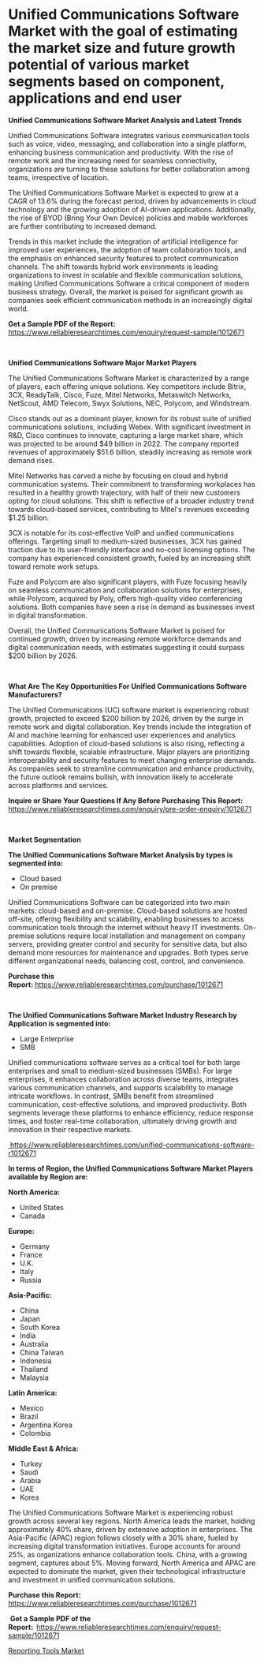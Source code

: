 <p><h1>Unified Communications Software Market with the goal of estimating the market size and future growth potential of various market segments based on component, applications and end user</h1></p><p><strong>Unified Communications Software Market Analysis and Latest Trends</strong></p>
<p><p>Unified Communications Software integrates various communication tools such as voice, video, messaging, and collaboration into a single platform, enhancing business communication and productivity. With the rise of remote work and the increasing need for seamless connectivity, organizations are turning to these solutions for better collaboration among teams, irrespective of location. </p><p>The Unified Communications Software Market is expected to grow at a CAGR of 13.6% during the forecast period, driven by advancements in cloud technology and the growing adoption of AI-driven applications. Additionally, the rise of BYOD (Bring Your Own Device) policies and mobile workforces are further contributing to increased demand. </p><p>Trends in this market include the integration of artificial intelligence for improved user experiences, the adoption of team collaboration tools, and the emphasis on enhanced security features to protect communication channels. The shift towards hybrid work environments is leading organizations to invest in scalable and flexible communication solutions, making Unified Communications Software a critical component of modern business strategy. Overall, the market is poised for significant growth as companies seek efficient communication methods in an increasingly digital world.</p></p>
<p><strong>Get a Sample PDF of the Report:&nbsp;</strong> <a href="https://www.reliableresearchtimes.com/enquiry/request-sample/1012671?utm_campaign=3037&utm_medium=2&utm_source=Github&utm_content=ia&utm_term=06032025&utm_id=unified-communications-software">https://www.reliableresearchtimes.com/enquiry/request-sample/1012671</a></p>
<p>&nbsp;</p>
<p><strong>Unified Communications Software Major Market Players</strong></p>
<p><p>The Unified Communications Software Market is characterized by a range of players, each offering unique solutions. Key competitors include Bitrix, 3CX, ReadyTalk, Cisco, Fuze, Mitel Networks, Metaswitch Networks, NetScout, AMD Telecom, Swyx Solutions, NEC, Polycom, and Windstream. </p><p>Cisco stands out as a dominant player, known for its robust suite of unified communications solutions, including Webex. With significant investment in R&D, Cisco continues to innovate, capturing a large market share, which was projected to be around $49 billion in 2022. The company reported revenues of approximately $51.6 billion, steadily increasing as remote work demand rises.</p><p>Mitel Networks has carved a niche by focusing on cloud and hybrid communication systems. Their commitment to transforming workplaces has resulted in a healthy growth trajectory, with half of their new customers opting for cloud solutions. This shift is reflective of a broader industry trend towards cloud-based services, contributing to Mitel's revenues exceeding $1.25 billion.</p><p>3CX is notable for its cost-effective VoIP and unified communications offerings. Targeting small to medium-sized businesses, 3CX has gained traction due to its user-friendly interface and no-cost licensing options. The company has experienced consistent growth, fueled by an increasing shift toward remote work setups.</p><p>Fuze and Polycom are also significant players, with Fuze focusing heavily on seamless communication and collaboration solutions for enterprises, while Polycom, acquired by Poly, offers high-quality video conferencing solutions. Both companies have seen a rise in demand as businesses invest in digital transformation.</p><p>Overall, the Unified Communications Software Market is poised for continued growth, driven by increasing remote workforce demands and digital communication needs, with estimates suggesting it could surpass $200 billion by 2026.</p></p>
<p>&nbsp;</p>
<p><strong>What Are The Key Opportunities For Unified Communications Software Manufacturers?</strong></p>
<p><p>The Unified Communications (UC) software market is experiencing robust growth, projected to exceed $200 billion by 2026, driven by the surge in remote work and digital collaboration. Key trends include the integration of AI and machine learning for enhanced user experiences and analytics capabilities. Adoption of cloud-based solutions is also rising, reflecting a shift towards flexible, scalable infrastructure. Major players are prioritizing interoperability and security features to meet changing enterprise demands. As companies seek to streamline communication and enhance productivity, the future outlook remains bullish, with innovation likely to accelerate across platforms and services.</p></p>
<p><strong>Inquire or Share Your Questions If Any Before Purchasing This Report:</strong> <a href="https://www.reliableresearchtimes.com/enquiry/pre-order-enquiry/1012671?utm_campaign=3037&utm_medium=2&utm_source=Github&utm_content=ia&utm_term=06032025&utm_id=unified-communications-software">https://www.reliableresearchtimes.com/enquiry/pre-order-enquiry/1012671</a></p>
<p>&nbsp;</p>
<p><strong>Market Segmentation</strong></p>
<p><strong>The Unified Communications Software Market Analysis by types is segmented into:</strong></p>
<p><ul><li>Cloud based</li><li>On premise</li></ul></p>
<p><p>Unified Communications Software can be categorized into two main markets: cloud-based and on-premise. Cloud-based solutions are hosted off-site, offering flexibility and scalability, enabling businesses to access communication tools through the internet without heavy IT investments. On-premise solutions require local installation and management on company servers, providing greater control and security for sensitive data, but also demand more resources for maintenance and upgrades. Both types serve different organizational needs, balancing cost, control, and convenience.</p></p>
<p><strong>Purchase this Report:&nbsp;</strong><a href="https://www.reliableresearchtimes.com/purchase/1012671?utm_campaign=3037&utm_medium=2&utm_source=Github&utm_content=ia&utm_term=06032025&utm_id=unified-communications-software">https://www.reliableresearchtimes.com/purchase/1012671</a></p>
<p>&nbsp;</p>
<p><strong>The Unified Communications Software Market Industry Research by Application is segmented into:</strong></p>
<p><ul><li>Large Enterprise</li><li>SMB</li></ul></p>
<p><p>Unified communications software serves as a critical tool for both large enterprises and small to medium-sized businesses (SMBs). For large enterprises, it enhances collaboration across diverse teams, integrates various communication channels, and supports scalability to manage intricate workflows. In contrast, SMBs benefit from streamlined communication, cost-effective solutions, and improved productivity. Both segments leverage these platforms to enhance efficiency, reduce response times, and foster real-time collaboration, ultimately driving growth and innovation in their respective markets.</p></p>
<p><a href="https://www.reliableresearchtimes.com/unified-communications-software-r1012671?utm_campaign=3037&utm_medium=2&utm_source=Github&utm_content=ia&utm_term=06032025&utm_id=unified-communications-software">&nbsp;https://www.reliableresearchtimes.com/unified-communications-software-r1012671</a></p>
<p><strong>In terms of Region, the Unified Communications Software Market Players available by Region are:</strong></p>
<p>
    <p> <strong> North America: </strong>
        <ul>
            <li>United States</li>
            <li>Canada</li>
        </ul>
        </p> 
    <p> <strong> Europe: </strong>
        <ul>
            <li>Germany</li>
            <li>France</li>
            <li>U.K.</li>
            <li>Italy</li>
            <li>Russia</li>
        </ul>
        </p> 
    <p> <strong> Asia-Pacific: </strong>
        <ul>
            <li>China</li>
            <li>Japan</li>
            <li>South Korea</li>
            <li>India</li>
            <li>Australia</li>
            <li>China Taiwan</li>
            <li>Indonesia</li>
            <li>Thailand</li>
            <li>Malaysia</li>
        </ul>
        </p> 
    <p> <strong> Latin America: </strong>
        <ul>
            <li>Mexico</li>
            <li>Brazil</li>
            <li>Argentina Korea</li>
            <li>Colombia</li>
        </ul>
        </p> 
    <p> <strong> Middle East & Africa: </strong>
        <ul>
            <li>Turkey</li>
            <li>Saudi</li>
            <li>Arabia</li>
            <li>UAE</li>
            <li>Korea</li>
        </ul>
    </p>
    </p>
<p><p>The Unified Communications Software Market is experiencing robust growth across several key regions. North America leads the market, holding approximately 40% share, driven by extensive adoption in enterprises. The Asia-Pacific (APAC) region follows closely with a 30% share, fueled by increasing digital transformation initiatives. Europe accounts for around 25%, as organizations enhance collaboration tools. China, with a growing segment, captures about 5%. Moving forward, North America and APAC are expected to dominate the market, given their technological infrastructure and investment in unified communication solutions.</p></p>
<p><strong>Purchase this Report: </strong><a href="https://www.reliableresearchtimes.com/purchase/1012671?utm_campaign=3037&utm_medium=2&utm_source=Github&utm_content=ia&utm_term=06032025&utm_id=unified-communications-software">https://www.reliableresearchtimes.com/purchase/1012671</a></p>
<p>&nbsp;<strong>Get a Sample PDF of the Report:&nbsp;&nbsp;</strong><a href="https://www.reliableresearchtimes.com/enquiry/request-sample/1012671?utm_campaign=3037&utm_medium=2&utm_source=Github&utm_content=ia&utm_term=06032025&utm_id=unified-communications-software">https://www.reliableresearchtimes.com/enquiry/request-sample/1012671</a></p>
<p><strong></strong></p>
<p><p><a href="https://github.com/lalolatiot/Market-Research-Report-List-1/blob/main/reporting-tools-market.md?utm_campaign=3037&utm_medium=2&utm_source=Github&utm_content=ia&utm_term=06032025&utm_id=unified-communications-software">Reporting Tools Market</a></p></p>